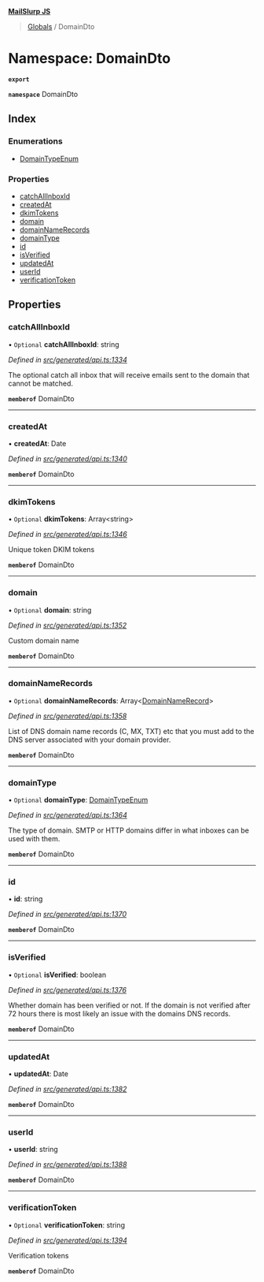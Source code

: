 **[MailSlurp JS](../README.md)**

> [Globals](../README.md) / DomainDto

# Namespace: DomainDto

**`export`** 

**`namespace`** DomainDto

## Index

### Enumerations

* [DomainTypeEnum](../enums/domaindto.domaintypeenum.md)

### Properties

* [catchAllInboxId](domaindto.md#catchallinboxid)
* [createdAt](domaindto.md#createdat)
* [dkimTokens](domaindto.md#dkimtokens)
* [domain](domaindto.md#domain)
* [domainNameRecords](domaindto.md#domainnamerecords)
* [domainType](domaindto.md#domaintype)
* [id](domaindto.md#id)
* [isVerified](domaindto.md#isverified)
* [updatedAt](domaindto.md#updatedat)
* [userId](domaindto.md#userid)
* [verificationToken](domaindto.md#verificationtoken)

## Properties

### catchAllInboxId

• `Optional` **catchAllInboxId**: string

*Defined in [src/generated/api.ts:1334](https://github.com/mailslurp/mailslurp-client/blob/5a4fc29/src/generated/api.ts#L1334)*

The optional catch all inbox that will receive emails sent to the domain that cannot be matched.

**`memberof`** DomainDto

___

### createdAt

•  **createdAt**: Date

*Defined in [src/generated/api.ts:1340](https://github.com/mailslurp/mailslurp-client/blob/5a4fc29/src/generated/api.ts#L1340)*

**`memberof`** DomainDto

___

### dkimTokens

• `Optional` **dkimTokens**: Array\<string>

*Defined in [src/generated/api.ts:1346](https://github.com/mailslurp/mailslurp-client/blob/5a4fc29/src/generated/api.ts#L1346)*

Unique token DKIM tokens

**`memberof`** DomainDto

___

### domain

• `Optional` **domain**: string

*Defined in [src/generated/api.ts:1352](https://github.com/mailslurp/mailslurp-client/blob/5a4fc29/src/generated/api.ts#L1352)*

Custom domain name

**`memberof`** DomainDto

___

### domainNameRecords

• `Optional` **domainNameRecords**: Array\<[DomainNameRecord](domainnamerecord.md)>

*Defined in [src/generated/api.ts:1358](https://github.com/mailslurp/mailslurp-client/blob/5a4fc29/src/generated/api.ts#L1358)*

List of DNS domain name records (C, MX, TXT) etc that you must add to the DNS server associated with your domain provider.

**`memberof`** DomainDto

___

### domainType

• `Optional` **domainType**: [DomainTypeEnum](../enums/domaindto.domaintypeenum.md)

*Defined in [src/generated/api.ts:1364](https://github.com/mailslurp/mailslurp-client/blob/5a4fc29/src/generated/api.ts#L1364)*

The type of domain. SMTP or HTTP domains differ in what inboxes can be used with them.

**`memberof`** DomainDto

___

### id

•  **id**: string

*Defined in [src/generated/api.ts:1370](https://github.com/mailslurp/mailslurp-client/blob/5a4fc29/src/generated/api.ts#L1370)*

**`memberof`** DomainDto

___

### isVerified

• `Optional` **isVerified**: boolean

*Defined in [src/generated/api.ts:1376](https://github.com/mailslurp/mailslurp-client/blob/5a4fc29/src/generated/api.ts#L1376)*

Whether domain has been verified or not. If the domain is not verified after 72 hours there is most likely an issue with the domains DNS records.

**`memberof`** DomainDto

___

### updatedAt

•  **updatedAt**: Date

*Defined in [src/generated/api.ts:1382](https://github.com/mailslurp/mailslurp-client/blob/5a4fc29/src/generated/api.ts#L1382)*

**`memberof`** DomainDto

___

### userId

•  **userId**: string

*Defined in [src/generated/api.ts:1388](https://github.com/mailslurp/mailslurp-client/blob/5a4fc29/src/generated/api.ts#L1388)*

**`memberof`** DomainDto

___

### verificationToken

• `Optional` **verificationToken**: string

*Defined in [src/generated/api.ts:1394](https://github.com/mailslurp/mailslurp-client/blob/5a4fc29/src/generated/api.ts#L1394)*

Verification tokens

**`memberof`** DomainDto
